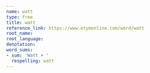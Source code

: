 ```yaml
---
name: watt
type: free
title: watt
reference_link: https://www.etymonline.com/word/watt
root_name: 
root_language: 
denotation: 
word_sums:
- sum: 'Watt + '
  respelling: watt
---
```


